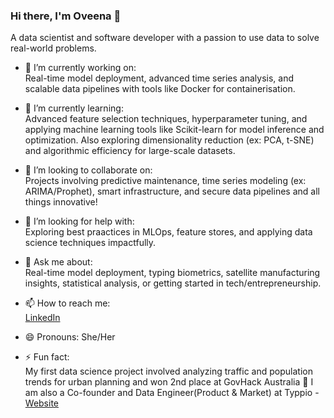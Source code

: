 ### Hi there, I'm Oveena 👋  
A data scientist and software developer with a passion to use data to solve real-world problems.

- 🔭 I’m currently working on:  
  Real-time model deployment, advanced time series analysis, and scalable data pipelines with tools like Docker for containerisation.

- 🌱 I’m currently learning:  
  Advanced feature selection techniques, hyperparameter tuning, and applying machine learning tools like Scikit-learn for model inference and optimization. Also exploring dimensionality reduction (ex: PCA, t-SNE) and algorithmic efficiency for large-scale datasets.

- 👯 I’m looking to collaborate on:  
  Projects involving predictive maintenance, time series modeling (ex: ARIMA/Prophet), smart infrastructure, and secure data pipelines and all things innovative!

- 🤔 I’m looking for help with:  
  Exploring best praactices in MLOps, feature stores, and applying data science techniques impactfully.

- 💬 Ask me about:  
  Real-time model deployment, typing biometrics, satellite manufacturing insights, statistical analysis, or getting started in tech/entrepreneurship.

- 📫 How to reach me:  
  [LinkedIn](https://www.linkedin.com/in/oveenawidyaratne)

- 😄 Pronouns: She/Her

- ⚡ Fun fact:  
  My first data science project involved analyzing traffic and population trends for urban planning and won 2nd place at GovHack Australia 🥈
  I am also a Co-founder and Data Engineer(Product & Market) at Typpio - [Website](https://www.typpio.com/) 
